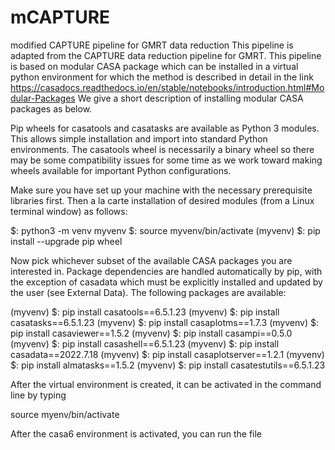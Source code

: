 # mCAPTURE
modified CAPTURE pipeline for GMRT data reduction
This pipeline is adapted from the CAPTURE data reduction pipeline for GMRT.
This pipeline is based on modular CASA package which can be installed in a virtual python environment for 
which the method is described in detail in the link https://casadocs.readthedocs.io/en/stable/notebooks/introduction.html#Modular-Packages
We give a short description of installing modular CASA packages as below.

Pip wheels for casatools and casatasks are available as Python 3 modules. This allows simple installation and import into standard Python environments. The casatools wheel is necessarily a binary wheel so there may be some compatibility issues for some time as we work toward making wheels available for important Python configurations.

Make sure you have set up your machine with the necessary prerequisite libraries first. Then a la carte installation of desired modules (from a Linux terminal window) as follows:

$: python3 -m venv myvenv
$: source myvenv/bin/activate
(myvenv) $: pip install --upgrade pip wheel

Now pick whichever subset of the available CASA packages you are interested in. Package dependencies are handled automatically by pip, with the exception of casadata which must be explicitly installed and updated by the user (see External Data). The following packages are available:

(myvenv) $: pip install casatools==6.5.1.23
(myvenv) $: pip install casatasks==6.5.1.23
(myvenv) $: pip install casaplotms==1.7.3
(myvenv) $: pip install casaviewer==1.5.2
(myvenv) $: pip install casampi==0.5.0
(myvenv) $: pip install casashell==6.5.1.23
(myvenv) $: pip install casadata==2022.7.18
(myvenv) $: pip install casaplotserver==1.2.1
(myvenv) $: pip install almatasks==1.5.2
(myvenv) $: pip install casatestutils==6.5.1.23


After the virtual environment is created, it can be activated in the command line by typing

source myenv/bin/activate

After the casa6 environment is activated, you can run the file 



